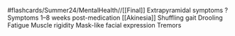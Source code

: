 #flashcards/Summer24/MentalHealth//[[Final]]
Extrapyramidal symptoms
?
Symptoms 1–8 weeks post-medication
[[Akinesia]]
Shuffling gait
Drooling 
Fatigue
Muscle rigidity
Mask-like facial expression
Tremors
